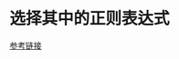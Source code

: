 # 选择其中的正则表达式

[参考链接](http://www.zhangxinxu.com/wordpress/2016/08/regular-expression-in-css-selector/)


